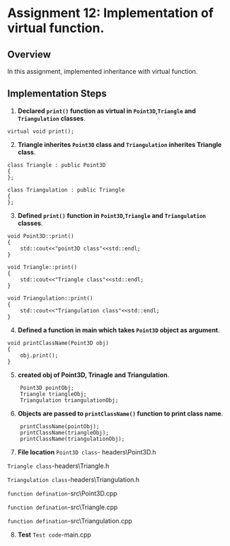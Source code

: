 # Assignment 12: Implementation of virtual function.
 
## Overview
 
In this assignment, implemented inheritance with virtual function.
 
## Implementation Steps
 
1. **Declared `print()` function as virtual in `Point3D`,`Triangle` and `Triangulation` classes**.
 
```
virtual void print();
```
2. **Triangle inherites `Point3D` class and `Triangulation` inherites Triangle class**.
 
```
class Triangle : public Point3D
{
};
```
 
```
class Triangulation : public Triangle
{
};
```
 
3. **Defined `print()` function in `Point3D`,`Triangle` and `Triangulation` classes**.
```
void Point3D::print()
{
    std::cout<<"point3D class"<<std::endl;
}
```
```
void Triangle::print()
{
    std::cout<<"Triangle class"<<std::endl;
}
```
```
void Triangulation::print()
{
    std::cout<<"Triangulation class"<<std::endl;
}
```
 
4. **Defined a function in main which takes `Point3D` object as argument**.
 
```
void printClassName(Point3D obj)
{
    obj.print();
}
```
5. **created obj of Point3D, Trinagle and Triangulation**.
 
```
    Point3D pointObj;
    Triangle triangleObj;
    Triangulation triangulationObj;
```
 
6. **Objects are passed to `printClassName()` function to print class name**.
```
    printClassName(pointObj);
    printClassName(triangleObj);
    printClassName(triangulationObj);
```
 
7. **File location**
`Point3D class`- headers\Point3D.h
 
`Triangle class`-headers\Triangle.h
 
`Triangulation class`-headers\Triangulation.h
 
`function defination`-src\Point3D.cpp
 
`function defination`-src\Triangle.cpp
 
`function defination`-src\Triangulation.cpp
 
8. **Test**
`Test code`-main.cpp